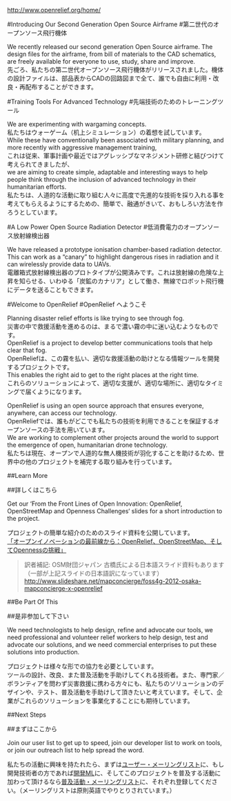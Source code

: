 <http://www.openrelief.org/home/>

#Introducing Our Second Generation Open Source Airframe
#第二世代のオープンソース飛行機体

We recently released our second generation Open Source airframe. The design files for the airframe, from bill of materials to the CAD schematics, are freely available for everyone to use, study, share and improve.  
先ごろ、私たちの第二世代オープンソース飛行機体がリリースされました。機体の設計ファイルは、部品表からCADの回路図まで全て、誰でも自由に利用・改良・再配布することができます。


#Training Tools For Advanced Technology
#先端技術のためのトレーニングツール

We are experimenting with wargaming concepts.  
私たちはウォーゲーム（机上シミュレーション）の着想を試しています。  
While these have conventionally been associated with military planning, and more recently with aggressive management training,  
これは従来、軍事計画や最近ではアグレッシブなマネジメント研修と結びつけて考えられてきましたが、  
we are aiming to create simple, adaptable and interesting ways to help people think through the inclusion of advanced technology in their humanitarian efforts.  
私たちは、人道的な活動に取り組む人々に高度で先進的な技術を採り入れる事を考えてもらえるようにするための、簡単で、融通がきいて、おもしろい方法を作ろうとしています。


#A Low Power Open Source Radiation Detector
#低消費電力のオープンソース放射線検出器

We have released a prototype ionisation chamber-based radiation detector. This can work as a &#8220;canary&#8221; to highlight dangerous rises in radiation and it can wirelessly provide data to UAVs.  
電離箱式放射線検出器のプロトタイプが公開済みです。これは放射線の危険な上昇を知らせる、いわゆる「炭鉱のカナリア」として働き、無線でロボット飛行機にデータを送ることもできます。


#Welcome to OpenRelief
#OpenRelief へようこそ

Planning disaster relief efforts is like trying to see through fog.  
災害の中で救援活動を進めるのは、まるで濃い霧の中に迷い込むようなものです。  
OpenRelief is a project to develop better communications tools that help clear that fog.  
OpenReliefは、この霧を払い、適切な救援活動の助けとなる情報ツールを開発するプロジェクトです。  
This enables the right aid to get to the right places at the right time.   
これらのソリューションによって、適切な支援が、適切な場所に、適切なタイミングで届くようになります。

OpenRelief is using an open source approach that ensures everyone, anywhere, can access our technology.  
OpenReliefでは、誰もがどこでも私たちの技術を利用できることを保証するオープンソースの手法を用いています。  
We are working to complement other projects around the world to support the emergence of open, humanitarian drone technology.  
私たちは現在、オープンで人道的な無人機技術が羽化することを助けるため、世界中の他のプロジェクトを補完する取り組みを行っています。


##Learn More

##詳しくはこちら

Get our ‘From the Front Lines of Open Innovation: OpenRelief, OpenStreetMap and Openness Challenges‘ slides for a short introduction to the project.

プロジェクトの簡単な紹介のためのスライド資料を公開しています。  
[「オープンイノベーションの最前線から：OpenRelief、OpenStreetMap、そしてOpennessの挑戦」][slides]

[slides]:
http://openrelief.org/openrelief-frontlines.pdf

>訳者補記:
OSM財団ジャパン 古橋氏による日本語スライド資料もあります（一部が上記スライドの日本語訳になっています）  
<http://www.slideshare.net/mapconcierge/foss4g-2012-osaka-mapconcierge-x-openrelief>


##Be Part Of This

##是非参加して下さい

We need technologists to help design, refine and advocate our tools, we need professional and volunteer relief workers to help design, test and advocate our solutions, and we need commercial enterprises to put these solutions into production.

プロジェクトは様々な形での協力を必要としています。  
ツールの設計、改良、また普及活動を手助けしてくれる技術者。また、専門家／ボランティアを問わず災害救援に携わる方々にも、私たちのソリューションのデザインや、テスト、普及活動を手助けして頂きたいと考えています。そして、企業がこれらのソリューションを事業化することにも期待しています。


##Next Steps

##まずはここから

Join our user list to get up to speed, join our developer list to work on tools, or join our outreach list to help spread the word.

私たちの活動に興味を持たれたら、まずは[ユーザー・メーリングリスト][user list]に、もし開発技術者の方であれば[開発ML][developer list]に、そしてこのプロジェクトを普及する活動に加わって頂けるなら[普及活動・メーリングリスト][outreach list]に、それぞれ登録してください。（メーリングリストは原則英語でやりとりされています。）

[user list]:
http://openrelief.org/mailman/listinfo/user_openrelief.org

[developer list]:
http://openrelief.org/mailman/listinfo/developer_openrelief.org

[outreach list]:
http://openrelief.org/mailman/listinfo/outreach_openrelief.org
